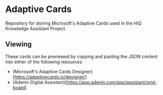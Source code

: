 # Adaptive Cards
Repository for storing Microsoft's Adaptive Cards used in the HiQ Knowledge Assistant Project.

## Viewing
These cards can be previewed by copying and pasting the JSON content into either of the following resources:
- (Microsoft's Adaptive Cards Designer)[https://adaptivecards.io/designer/]
- (Adenin Digital Assistant)[https://app.adenin.com/app/assistant/grid-board]
